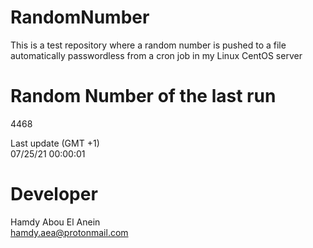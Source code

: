# RandomNumber    
This is a test repository where a random number is pushed to a file automatically passwordless from a cron job in my Linux CentOS server    
# Random Number of the last run   
4468
      
Last update (GMT +1)    
07/25/21 00:00:01
# Developer    
Hamdy Abou El Anein   
hamdy.aea@protonmail.com
